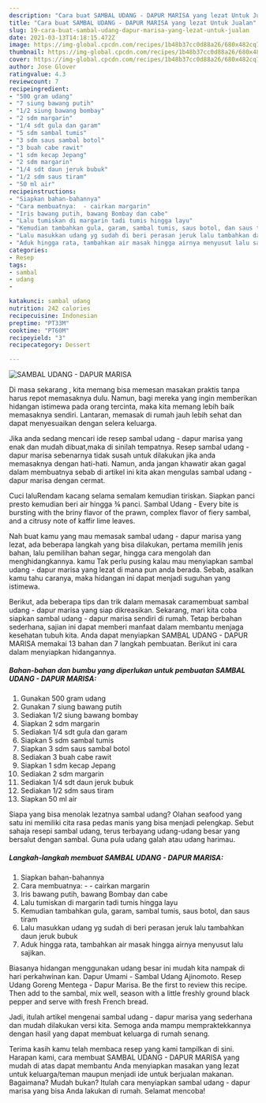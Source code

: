 ```yaml
---
description: "Cara buat SAMBAL UDANG - DAPUR MARISA yang lezat Untuk Jualan"
title: "Cara buat SAMBAL UDANG - DAPUR MARISA yang lezat Untuk Jualan"
slug: 19-cara-buat-sambal-udang-dapur-marisa-yang-lezat-untuk-jualan
date: 2021-03-13T14:18:15.472Z
image: https://img-global.cpcdn.com/recipes/1b48b37cc0d88a26/680x482cq70/sambal-udang-dapur-marisa-foto-resep-utama.jpg
thumbnail: https://img-global.cpcdn.com/recipes/1b48b37cc0d88a26/680x482cq70/sambal-udang-dapur-marisa-foto-resep-utama.jpg
cover: https://img-global.cpcdn.com/recipes/1b48b37cc0d88a26/680x482cq70/sambal-udang-dapur-marisa-foto-resep-utama.jpg
author: Jose Glover
ratingvalue: 4.3
reviewcount: 7
recipeingredient:
- "500 gram udang"
- "7 siung bawang putih"
- "1/2 siung bawang bombay"
- "2 sdm margarin"
- "1/4 sdt gula dan garam"
- "5 sdm sambal tumis"
- "3 sdm saus sambal botol"
- "3 buah cabe rawit"
- "1 sdm kecap Jepang"
- "2 sdm margarin"
- "1/4 sdt daun jeruk bubuk"
- "1/2 sdm saus tiram"
- "50 ml air"
recipeinstructions:
- "Siapkan bahan-bahannya"
- "Cara membuatnya:  - cairkan margarin"
- "Iris bawang putih, bawang Bombay dan cabe"
- "Lalu tumiskan di margarin tadi tumis hingga layu"
- "Kemudian tambahkan gula, garam, sambal tumis, saus botol, dan saus tiram"
- "Lalu masukkan udang yg sudah di beri perasan jeruk lalu tambahkan daun jeruk bubuk"
- "Aduk hingga rata, tambahkan air masak hingga airnya menyusut lalu sajikan."
categories:
- Resep
tags:
- sambal
- udang
- 

katakunci: sambal udang  
nutrition: 242 calories
recipecuisine: Indonesian
preptime: "PT33M"
cooktime: "PT60M"
recipeyield: "3"
recipecategory: Dessert

---
```



![SAMBAL UDANG - DAPUR MARISA](https://img-global.cpcdn.com/recipes/1b48b37cc0d88a26/680x482cq70/sambal-udang-dapur-marisa-foto-resep-utama.jpg)

Di masa  sekarang , kita memang bisa memesan masakan praktis tanpa harus repot memasaknya dulu. Namun, bagi mereka yang ingin memberikan hidangan istimewa pada orang tercinta, maka kita memang lebih baik memasaknya sendiri. Lantaran, memasak di rumah jauh lebih sehat dan dapat menyesuaikan dengan selera keluarga.

Jika anda sedang mencari ide resep sambal udang - dapur marisa yang enak dan mudah dibuat,maka di sinilah tempatnya. Resep sambal udang - dapur marisa  sebenarnya tidak susah untuk dilakukan jika anda memasaknya dengan hati-hati. Namun, anda jangan khawatir akan gagal dalam membuatnya 
sebab di artikel ini kita akan mengulas sambal udang - dapur marisa dengan cermat.  

Cuci laluRendam kacang selama semalam kemudian tiriskan. Siapkan panci presto kemudian beri air hingga ¾ panci. Sambal Udang - Every bite is bursting with the briny flavor of the prawn, complex flavor of fiery sambal, and a citrusy note of kaffir lime leaves.

Nah buat kamu yang mau memasak sambal udang - dapur marisa yang lezat, ada beberapa langkah yang bisa dilakukan, pertama memilih jenis bahan, lalu pemilihan bahan segar, hingga cara mengolah dan menghidangkannya. kamu Tak perlu pusing kalau mau menyiapkan sambal udang - dapur marisa yang lezat di mana pun anda berada. Sebab, asalkan kamu  tahu caranya, maka hidangan ini dapat menjadi suguhan yang istimewa.

Berikut, ada beberapa tips dan trik dalam memasak caramembuat sambal udang - dapur marisa yang siap dikreasikan. Sekarang, mari kita coba siapkan sambal udang - dapur marisa sendiri di rumah. Tetap berbahan sederhana, sajian ini dapat memberi manfaat dalam membantu menjaga kesehatan tubuh kita. Anda dapat menyiapkan SAMBAL UDANG - DAPUR MARISA memakai 13 bahan dan 7 langkah pembuatan. Berikut ini cara dalam menyiapkan hidangannya.

<!--inarticleads1-->

##### Bahan-bahan dan bumbu yang diperlukan untuk pembuatan SAMBAL UDANG - DAPUR MARISA:

1. Gunakan 500 gram udang
1. Gunakan 7 siung bawang putih
1. Sediakan 1/2 siung bawang bombay
1. Siapkan 2 sdm margarin
1. Sediakan 1/4 sdt gula dan garam
1. Siapkan 5 sdm sambal tumis
1. Siapkan 3 sdm saus sambal botol
1. Sediakan 3 buah cabe rawit
1. Siapkan 1 sdm kecap Jepang
1. Sediakan 2 sdm margarin
1. Sediakan 1/4 sdt daun jeruk bubuk
1. Sediakan 1/2 sdm saus tiram
1. Siapkan 50 ml air


Siapa yang bisa menolak lezatnya sambal udang? Olahan seafood yang satu ini memiliki cita rasa pedas manis yang bisa menjadi pelengkap. Sebut sahaja resepi sambal udang, terus terbayang udang-udang besar yang bersalut dengan sambal. Guna pula udang galah atau udang harimau. 

<!--inarticleads2-->

##### Langkah-langkah membuat SAMBAL UDANG - DAPUR MARISA:

1. Siapkan bahan-bahannya
1. Cara membuatnya:  - - cairkan margarin
1. Iris bawang putih, bawang Bombay dan cabe
1. Lalu tumiskan di margarin tadi tumis hingga layu
1. Kemudian tambahkan gula, garam, sambal tumis, saus botol, dan saus tiram
1. Lalu masukkan udang yg sudah di beri perasan jeruk lalu tambahkan daun jeruk bubuk
1. Aduk hingga rata, tambahkan air masak hingga airnya menyusut lalu sajikan.


Biasanya hidangan menggunakan udang besar ini mudah kita nampak di hari perkahwinan kan. Dapur Umami - Sambal Udang Ajinomoto. Resep Udang Goreng Mentega - Dapur Marisa. Be the first to review this recipe. Then add to the sambal, mix well, season with a little freshly ground black pepper and serve with fresh French bread. 

Jadi, itulah artikel mengenai  sambal udang - dapur marisa  yang sederhana dan mudah dilakukan versi kita. Semoga anda mampu mempraktekkannya dengan hasil yang dapat membuat keluarga di rumah senang. 

Terima kasih kamu telah membaca resep yang kami tampilkan di sini. Harapan kami, cara membuat  SAMBAL UDANG - DAPUR MARISA yang mudah di atas dapat membantu Anda menyiapkan masakan yang lezat untuk keluarga/teman maupun menjadi ide untuk berjualan makanan. Bagaimana? Mudah bukan? Itulah cara menyiapkan sambal udang - dapur marisa yang bisa Anda lakukan di rumah. Selamat mencoba!

